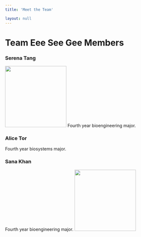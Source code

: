 ```yaml
---
title: 'Meet the Team'

layout: null
---
```


# Team Eee See Gee Members

### Serena Tang

<img src="https://user-images.githubusercontent.com/83781248/154778057-5482f5b2-7029-4b5b-9db8-c40096bd2426.jpg" height="200"/>
Fourth year bioengineering major.


### Alice Tor
Fourth year biosystems major.

### Sana Khan
Fourth year bioengineering major.
<img src="https://user-images.githubusercontent.com/83781248/154778919-e09cd30c-ceb1-48dc-a3ea-42df48b4a7bf.jpg" height="200"/>
